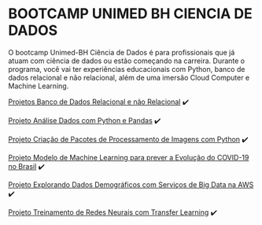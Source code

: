 # BOOTCAMP UNIMED BH CIENCIA DE DADOS
O bootcamp Unimed-BH Ciência de Dados é para profissionais que já atuam com ciência de dados ou estão começando na carreira. Durante o programa, você vai ter experiências educacionais com Python, banco de dados relacional e não relacional, além de uma imersão Cloud Computer e Machine Learning. 

[Projetos Banco de Dados Relacional e não Relacional](https://github.com/VagnerF/BOOTCAMP-DIO-DATABASE-EXP) ✔️

[Projeto Análise Dados com Python e Pandas](https://github.com/VagnerF/Analise_dados_com_python_pandas) ✔️

[Projeto Criação de Pacotes de Processamento de Imagens com Python](https://github.com/VagnerF/Pacotes_processamento_imagens_com_python) ✔️

[Projeto Modelo de Machine Learning para prever a Evolução do COVID-19 no Brasil](https://github.com/VagnerF/Modelo_machine_learning_previsao_COVID19) ✔️

[Projeto Explorando Dados Demográficos com Serviços de Big Data na AWS](https://github.com/VagnerF/Explorando_dados_com_bigdata_AWS) ✔️

[Projeto Treinamento de Redes Neurais com Transfer Learning](https://github.com/VagnerF/Redes_neurais_com_transfer_learning) ✔️
